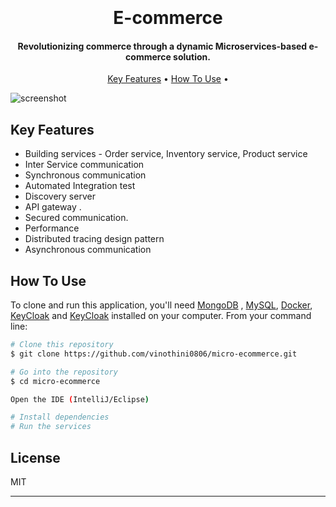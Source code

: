
<h1 align="center">
  <br>
  <br>
  E-commerce
  <br>
</h1>

<h4 align="center">Revolutionizing commerce through a dynamic Microservices-based e-commerce solution.</h4>

<p align="center">
  <a href="#key-features">Key Features</a> •
  <a href="#how-to-use">How To Use</a> •
</p>

![screenshot](https://raw.githubusercontent.com/amitmerchant1990/electron-markdownify/master/app/img/markdownify.gif)

## Key Features

* Building services - Order service, Inventory service, Product service
* Inter Service communication
* Synchronous communication
* Automated Integration test 
* Discovery server
* API gateway .
* Secured communication.
* Performance
* Distributed tracing design pattern
* Asynchronous communication

## How To Use

To clone and run this application, you'll need [MongoDB](https://www.mongodb.com/) , [MySQL](https://www.mysql.com/), [Docker](https://www.docker.com/), [KeyCloak](https://www.keycloak.org/) and [KeyCloak](https://www.keycloak.org/) installed on your computer. From your command line:

```bash
# Clone this repository
$ git clone https://github.com/vinothini0806/micro-ecommerce.git

# Go into the repository
$ cd micro-ecommerce

Open the IDE (IntelliJ/Eclipse)

# Install dependencies
# Run the services
```

## License

MIT

---


